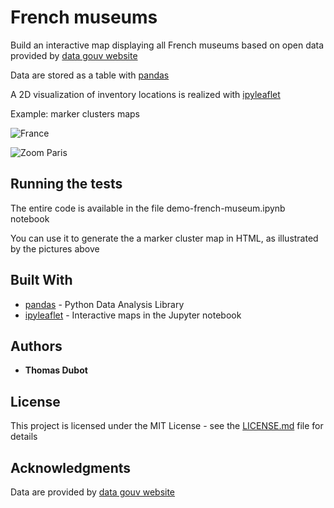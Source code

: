 # French museums

Build an interactive map displaying all French museums based on open data provided by [data gouv website](https://www.data.gouv.fr/fr/datasets/musees-de-france-1/)

Data are stored as a table with [pandas](https://pandas.pydata.org/)

A 2D visualization of inventory locations is realized with [ipyleaflet](https://ipyleaflet.readthedocs.io/en/latest/)

Example: marker clusters maps

![France](france.png)

![Zoom Paris](zoom-paris.png)

## Running the tests

The entire code is available in the file demo-french-museum.ipynb notebook

You can use it to generate the a marker cluster map in HTML, as illustrated by the pictures above


## Built With

* [pandas](https://pandas.pydata.org/) - Python Data Analysis Library 
* [ipyleaflet](https://ipyleaflet.readthedocs.io/en/latest/) - Interactive maps in the Jupyter notebook


## Authors

* **Thomas Dubot** 

## License

This project is licensed under the MIT License - see the [LICENSE.md](LICENSE.md) file for details


## Acknowledgments

Data are provided by [data gouv website](https://www.data.gouv.fr/fr/datasets/musees-de-france-1/)



